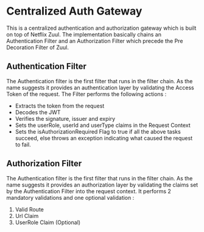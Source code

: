 # Centralized Auth Gateway

This is a centralized authentication and authorization gateway which is built on top of Netflix Zuul.
The implementation basically chains an Authentication Filter and an Authorization Filter which precede the Pre Decoration Filter of Zuul. 

## Authentication Filter

The Authentication filter is the first filter that runs in the filter chain. As the name suggests it provides an authentication layer by validating the Access Token of the request. 
The Filter performs the following actions : 
- Extracts the token from the request
- Decodes the JWT
- Verifies the signature, issuer and expiry
- Sets the userRole, userId and userType claims in the Request Context
- Sets the isAuthorizationRequired Flag to true if all the above tasks succeed, else throws an exception indicating what caused the request to fail.


## Authorization Filter
The Authentication filter is the first filter that runs in the filter chain. As the name suggests it provides an authorization layer by validating the claims set by the Authentication Filter into the request context. It performs 2 mandatory validations and one optional validation :

1. Valid Route
2. Url Claim
3. UserRole Claim (Optional)




